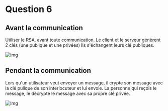 # Question 6

## Avant la communication
Utiliser le RSA, avant toute communication. 
Le client et le serveur génèrent 2 clés (une publique et une privées)
Ils s'échangent leurs clé publiques.

![img](https://upload.wikimedia.org/wikipedia/commons/thumb/0/01/Asymmetric_cryptography_-_step_1.svg/800px-Asymmetric_cryptography_-_step_1.svg.png)

## Pendant la communication
Lors qu'un utilisateur veut envoyer un message, il crypte son
message avec la clé pulique de son interlocuteur et lui envoie.
La personne qui reçois le message, le décrypte le message avec
sa propre clé privée.

![img](https://upload.wikimedia.org/wikipedia/commons/thumb/1/11/Asymmetric_cryptography_-_step_2.svg/800px-Asymmetric_cryptography_-_step_2.svg.png)